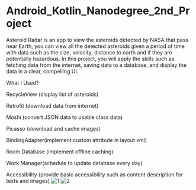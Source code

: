 # Android_Kotlin_Nanodegree_2nd_Project
Asteroid Radar is an app to view the asteroids detected by NASA that pass near Earth, you can view all the detected asteroids given a period of time with data such as the size, velocity, distance to earth and if they are potentially hazardous. In this project, you will apply the skills such as fetching data from the internet, saving data to a database, and display the data in a clear, compelling UI.

What I Used?

RecycleView (display list of asteroids)

Retrofit (download data from internet)

Moshi (convert JSON data to usable class data)

Picasso (download and cache images)

BindingAdapter(implement custom attribute in layout xml)

Room Database (implement offline caching)

Work Manager(schedule to update database every day)

Accessibility (provide basic accessibility such as content description for texts and images)
![1](https://user-images.githubusercontent.com/76598011/187873865-c785282a-b501-405b-971b-a2666991e198.png)
![2](https://user-images.githubusercontent.com/76598011/187873891-03a44843-7ac3-433d-94bd-753cca5c0385.png)
